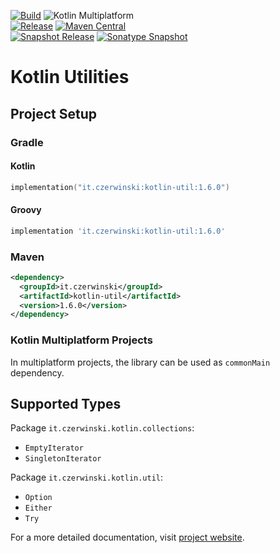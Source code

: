 [![Build](https://github.com/sczerwinski/kotlin-util/workflows/Build/badge.svg)](https://github.com/sczerwinski/kotlin-util/actions)
![Kotlin Multiplatform](https://img.shields.io/badge/Kotlin-Multiplatform-blueviolet)  
[![Release](https://github.com/sczerwinski/kotlin-util/workflows/Release/badge.svg)](https://github.com/sczerwinski/kotlin-util/actions)
[![Maven Central](https://img.shields.io/maven-central/v/it.czerwinski/kotlin-util.svg)](https://repo1.maven.org/maven2/it/czerwinski/kotlin-util/)  
[![Snapshot Release](https://github.com/sczerwinski/kotlin-util/workflows/Snapshot%20Release/badge.svg)](https://github.com/sczerwinski/kotlin-util/actions)
[![Sonatype Snapshot](https://img.shields.io/nexus/s/https/oss.sonatype.org/it.czerwinski/kotlin-util.svg)](https://oss.sonatype.org/content/repositories/snapshots/it/czerwinski/kotlin-util/)

# Kotlin Utilities

## Project Setup

### Gradle

#### Kotlin

```kotlin
implementation("it.czerwinski:kotlin-util:1.6.0")
```

#### Groovy

```groovy
implementation 'it.czerwinski:kotlin-util:1.6.0'
```

### Maven

```xml
<dependency>
  <groupId>it.czerwinski</groupId>
  <artifactId>kotlin-util</artifactId>
  <version>1.6.0</version>
</dependency>
```

### Kotlin Multiplatform Projects

In multiplatform projects, the library can be used as `commonMain` dependency.

## Supported Types

Package `it.czerwinski.kotlin.collections`:
* `EmptyIterator`
* `SingletonIterator`

Package `it.czerwinski.kotlin.util`:
* `Option`
* `Either`
* `Try`

For a more detailed documentation, visit
[project website](https://czerwinski.it/projects/kotlin-util/).
